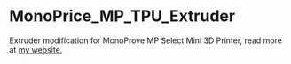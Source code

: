 # MonoPrice_MP_TPU_Extruder
Extruder modification for MonoProve MP Select Mini 3D Printer, read more at [my website.](https://keepdevelopingprojects.wordpress.com/2020/08/29/mini-project-monoprice-3d-printer-modification-for-flexible-filament/)
